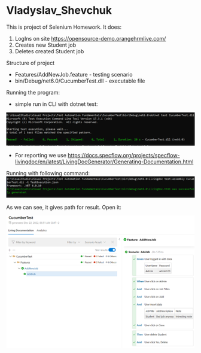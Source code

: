 # Vladyslav_Shevchuk

This is project of Selenium Homework.
It does:
1. LogIns on site https://opensource-demo.orangehrmlive.com/
2. Creates new Student job
3. Deletes created Student job

Structure of project
- Features/AddNewJob.feature - testing scenario
- bin/Debug/net6.0/CucumberTest.dll - executable file

Running the program:
- simple run in CLI with dotnet test:

![image](https://github.com/DDarel/Vladyslav_Shevchuk_Selenium/blob/main/Screenshots/test.PNG?raw=true)

- For reporting we use https://docs.specflow.org/projects/specflow-livingdoc/en/latest/LivingDocGenerator/Generating-Documentation.html

Running with following command:
![image](https://github.com/DDarel/Vladyslav_Shevchuk_Selenium/blob/main/Screenshots/repo.PNG?raw=true)

As we can see, it gives path for result.
Open it:

![image](https://github.com/DDarel/Vladyslav_Shevchuk_Selenium/blob/main/Screenshots/html.PNG?raw=true)
